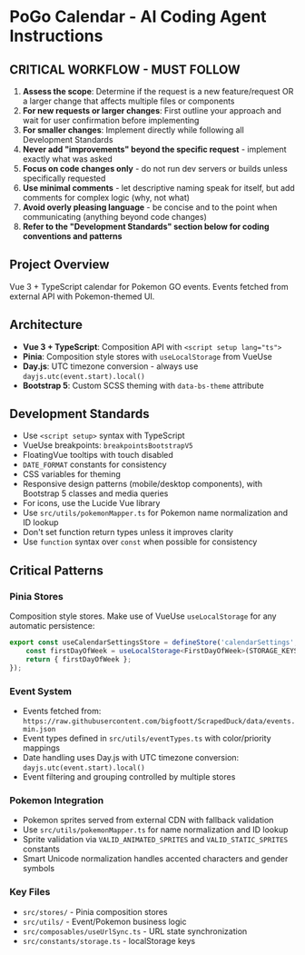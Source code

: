 # PoGo Calendar - AI Coding Agent Instructions

## CRITICAL WORKFLOW - MUST FOLLOW

1. **Assess the scope**: Determine if the request is a new feature/request OR a larger change that affects multiple files or components
2. **For new requests or larger changes**: First outline your approach and wait for user confirmation before implementing
3. **For smaller changes**: Implement directly while following all Development Standards
4. **Never add "improvements" beyond the specific request** - implement exactly what was asked
5. **Focus on code changes only** - do not run dev servers or builds unless specifically requested
6. **Use minimal comments** - let descriptive naming speak for itself, but add comments for complex logic (why, not what)
7. **Avoid overly pleasing language** - be concise and to the point when communicating (anything beyond code changes)
8. **Refer to the "Development Standards" section below for coding conventions and patterns**

## Project Overview

Vue 3 + TypeScript calendar for Pokemon GO events. Events fetched from external API with Pokemon-themed UI.

## Architecture

- **Vue 3 + TypeScript**: Composition API with `<script setup lang="ts">`
- **Pinia**: Composition style stores with `useLocalStorage` from VueUse
- **Day.js**: UTC timezone conversion - always use `dayjs.utc(event.start).local()`
- **Bootstrap 5**: Custom SCSS theming with `data-bs-theme` attribute

## Development Standards

- Use `<script setup>` syntax with TypeScript
- VueUse breakpoints: `breakpointsBootstrapV5`
- FloatingVue tooltips with touch disabled
- `DATE_FORMAT` constants for consistency
- CSS variables for theming
- Responsive design patterns (mobile/desktop components), with Bootstrap 5 classes and media queries
- For icons, use the Lucide Vue library
- Use `src/utils/pokemonMapper.ts` for Pokemon name normalization and ID lookup
- Don't set function return types unless it improves clarity
- Use `function` syntax over `const` when possible for consistency

## Critical Patterns

### Pinia Stores

Composition style stores. Make use of VueUse `useLocalStorage` for any automatic persistence:

```typescript
export const useCalendarSettingsStore = defineStore('calendarSettings', () => {
    const firstDayOfWeek = useLocalStorage<FirstDayOfWeek>(STORAGE_KEYS.FIRST_DAY_OF_WEEK, 'Sunday');
    return { firstDayOfWeek };
});
```

### Event System

- Events fetched from: `https://raw.githubusercontent.com/bigfoott/ScrapedDuck/data/events.min.json`
- Event types defined in `src/utils/eventTypes.ts` with color/priority mappings
- Date handling uses Day.js with UTC timezone conversion: `dayjs.utc(event.start).local()`
- Event filtering and grouping controlled by multiple stores

### Pokemon Integration

- Pokemon sprites served from external CDN with fallback validation
- Use `src/utils/pokemonMapper.ts` for name normalization and ID lookup
- Sprite validation via `VALID_ANIMATED_SPRITES` and `VALID_STATIC_SPRITES` constants
- Smart Unicode normalization handles accented characters and gender symbols

### Key Files

- `src/stores/` - Pinia composition stores
- `src/utils/` - Event/Pokemon business logic
- `src/composables/useUrlSync.ts` - URL state synchronization
- `src/constants/storage.ts` - localStorage keys
